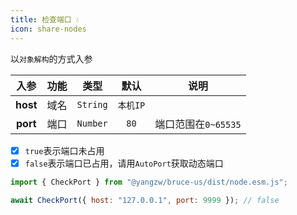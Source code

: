 ```yaml
---
title: 检查端口 💧
icon: share-nodes
---
```


以`对象解构`的方式入参

入参|功能|类型|默认|说明
:-:|:-:|:-:|:-:|-
**host**|域名|`String`|`本机IP`
**port**|端口|`Number`|`80`|端口范围在`0~65535`

- [x] `true`表示端口未占用
- [x] `false`表示端口已占用，请用`AutoPort`获取动态端口

```js
import { CheckPort } from "@yangzw/bruce-us/dist/node.esm.js";

await CheckPort({ host: "127.0.0.1", port: 9999 }); // false
```